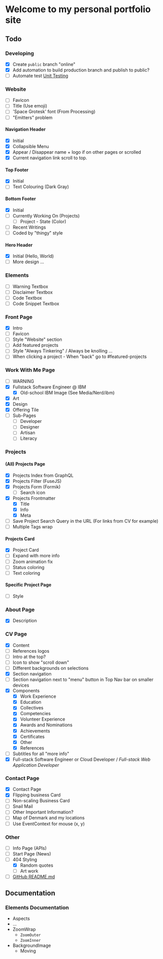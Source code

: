 # Welcome to my personal portfolio site

## Todo

### Developing

- [x] Create `public` branch "online"
- [x] Add automation to build production branch and publish to public?
- [ ] Automate test [Unit Testing](https://www.gatsbyjs.com/docs/how-to/testing/unit-testing/)

### Website

- [ ] Favicon
- [ ] Title (Use emoji)
- [ ] 'Space Grotesk' font (From Processing)
- [ ] "Emitters" problem

#### Navigation Header
  
- [x] Initial
- [x] Collapsible Menu
- [x] Appear / Disappear name + logo if on other pages or scrolled
- [x] Current navigation link scroll to top.

#### Top Footer

- [x] Initial
- [ ] Text Colouring (Dark Gray)

#### Bottom Footer

- [x] Initial
- [ ] Currently Working On (Projects)
  - [ ] Project - State (Color)
- [ ] Recent Writings
- [ ] Coded by "thingy" style

#### Hero Header

- [x] Initial (Hello, World)
- [ ] More design ...

### Elements

- [ ] Warning Textbox
- [ ] Disclaimer Textbox
- [ ] Code Textbox
- [ ] Code Snippet Textbox

### Front Page

- [x] Intro
- [ ] Favicon
- [ ] Style "Website" section
- [ ] Add featured projects
- [ ] Style "Always Tinkering" / Always be knolling ...
- [ ] When clicking a project - When "back" go to #featured-projects

### Work With Me Page

- [ ] WARNING
- [x] Fullstack Software Engineer @ IBM
  - [x] Old-school IBM Image (See Media/Nerd/ibm)
- [x] Art
- [x] Design
- [x] Offering  Tile
- [ ] Sub-Pages
  - [ ] Developer
  - [ ] Designer
  - [ ] Artisan
  - [ ] Literacy

### Projects

#### (All) Projects Page

- [x] Projects Index from GraphQL
- [x] Projects Filter (FuseJS)
- [x] Projects Form (Formik)
  - [ ] Search icon
- [x] Projects Frontmatter
  - [x] Title
  - [x] Info
  - [x] Meta
- [ ] Save Project Search Query in the URL (For links from CV for example)
- [ ] Multiple Tags wrap

#### Projects Card

- [x] Project Card
- [ ] Expand with more info
- [ ] Zoom animation fix
- [ ] Status coloring
- [ ] Text coloring

#### Specific Project Page

- [ ] Style

### About Page

- [x] Description

### CV Page

- [x] Content
- [ ] References logos
- [ ] Intro at the top?
- [ ] Icon to show "scroll down"
- [ ] Different backgrounds on selections
- [x] Section navigation
- [ ] Section navigation next to "menu" button in Top Nav bar on smaller devices
- [x] Components
  - [x] Work Experience
  - [x] Education
  - [x] Collectives
  - [x] Competencies
  - [x] Volunteer Experience
  - [x] Awards and Nominations
  - [x] Achievements
  - [x] Certificates
  - [x] Other
  - [x] References
- [ ] Subtitles for all "more info"
- [x] Full-stack Software Engineer or Cloud Developer / *Full-stack Web Application Developer*

### Contact Page

- [x] Contact Page
- [x] Flipping business Card
- [ ] Non-scaling Business Card
- [ ] Snail Mail
- [ ] Other Important Information?
- [ ] Map of Denmark and my locations
- [ ] Use EventContext for mouse (x, y)

### Other

- [ ] Info Page (APIs)
- [ ] Start Page (News)
- [ ] 404 Styling
  - [x] Random quotes
  - [ ] Art work
- [ ] [GitHub README.md](https://medium.com/swlh/create-awesome-git-readme-profile-84efa0bcda3b)

## Documentation

### Elements Documentation

- Aspects
- ...
- ZoomWrap
  - `ZoomOuter`
  - `ZoomInner`
- BackgroundImage
  - Moving
